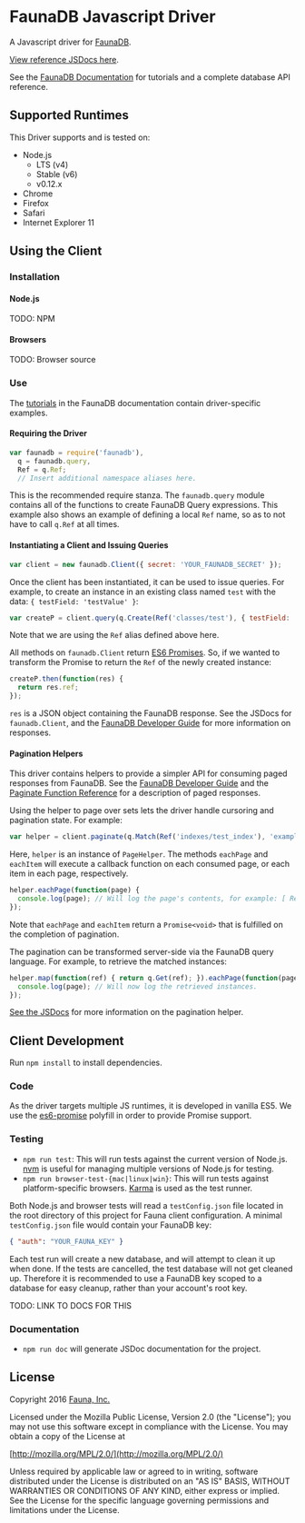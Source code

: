 # FaunaDB Javascript Driver

A Javascript driver for [FaunaDB](https://faunadb.com).

[View reference JSDocs here](https://faunadb.github.com/faunadb-js).

See the [FaunaDB Documentation](https://faunadb.com/documentation) for tutorials
and a complete database API reference.

## Supported Runtimes

This Driver supports and is tested on:

* Node.js
  * LTS (v4)
  * Stable (v6)
  * v0.12.x
* Chrome
* Firefox
* Safari
* Internet Explorer 11

## Using the Client

### Installation

#### Node.js

TODO: NPM

#### Browsers

TODO: Browser source

### Use

The [tutorials](http://faunadb.com/documentation/tutorials) in the FaunaDB documentation contain
driver-specific examples.

#### Requiring the Driver

```javascript
var faunadb = require('faunadb'),
  q = faunadb.query,
  Ref = q.Ref;
  // Insert additional namespace aliases here.
```

This is the recommended require stanza. The `faunadb.query` module contains all of the
functions to create FaunaDB Query expressions. This example also shows an example of
defining a local `Ref` name, so as to not have to call `q.Ref` at all times.

#### Instantiating a Client and Issuing Queries
```javascript
var client = new faunadb.Client({ secret: 'YOUR_FAUNADB_SECRET' });
```

Once the client has been instantiated, it can be used to issue queries. For example, to create
an instance in an existing class named `test` with the data: `{ testField: 'testValue' }`:

```javascript
var createP = client.query(q.Create(Ref('classes/test'), { testField: 'testValue' }));
```

Note that we are using the `Ref` alias defined above here.

All methods on `faunadb.Client` return [ES6 Promises](https://developer.mozilla.org/en-US/docs/Web/JavaScript/Reference/Global_Objects/Promise).
So, if we wanted to transform the Promise to return the `Ref` of the newly created instance:

```javascript
createP.then(function(res) {
  return res.ref;
});
```

`res` is a JSON object containing the FaunaDB response. See the JSDocs for `faunadb.Client`,
and the [FaunaDB Developer Guide](https://faunadb.com/documentation/dev) for more information on responses.

#### Pagination Helpers

This driver contains helpers to provide a simpler API for consuming paged
responses from FaunaDB. See the [FaunaDB Developer Guide](https://faunadb.com/documentation/dev) and
the [Paginate Function Reference](https://faunadb.com/documentation/queries#read_functions-paginate_set)
for a description of paged responses.

Using the helper to page over sets lets the driver handle cursoring and pagination state. For example:

```javascript
var helper = client.paginate(q.Match(Ref('indexes/test_index'), 'example-term'));
```

Here, `helper` is an instance of `PageHelper`. The methods `eachPage` and `eachItem`
will execute a callback function on each consumed page, or each item in each page, respectively.

```javascript
helper.eachPage(function(page) {
  console.log(page); // Will log the page's contents, for example: [ Ref("classes/test/1234"), ... ]
});
```

Note that `eachPage` and `eachItem` return a `Promise<void>` that is fulfilled on the completion
of pagination.

The pagination can be transformed server-side via the FaunaDB query language.
For example, to retrieve the matched instances:

```javascript
helper.map(function(ref) { return q.Get(ref); }).eachPage(function(page) {
  console.log(page); // Will now log the retrieved instances.
});
```

[See the JSDocs](https://faunadb.github.com/faunadb-js/PageHelper.html) for more information on the pagination helper.

## Client Development

Run `npm install` to install dependencies.

### Code

As the driver targets multiple JS runtimes, it is developed in vanilla ES5.
We use the [es6-promise](https://github.com/stefanpenner/es6-promise) polyfill in order
to provide Promise support.

### Testing

* `npm run test`: This will run tests against the current version of Node.js. [nvm](https://github.com/creationix/nvm)
  is useful for managing multiple versions of Node.js for testing.
* `npm run browser-test-{mac|linux|win}`: This will run tests against platform-specific browsers.
  [Karma](https://karma-runner.github.io/1.0/index.html) is used as the test runner.

Both Node.js and browser tests will read a `testConfig.json` file located in the root
directory of this project for Fauna client configuration. A minimal `testConfig.json` file
would contain your FaunaDB key:

```json
{ "auth": "YOUR_FAUNA_KEY" }
```

Each test run will create a new database, and will attempt to clean it up when done. If the
tests are cancelled, the test database will not get cleaned up. Therefore it is recommended
to use a FaunaDB key scoped to a database for easy cleanup, rather than your account's root key.

TODO: LINK TO DOCS FOR THIS

### Documentation

* `npm run doc` will generate JSDoc documentation for the project.

## License

Copyright 2016 [Fauna, Inc.](https://faunadb.com/)

Licensed under the Mozilla Public License, Version 2.0 (the
"License"); you may not use this software except in compliance with
the License. You may obtain a copy of the License at

[http://mozilla.org/MPL/2.0/](http://mozilla.org/MPL/2.0/)

Unless required by applicable law or agreed to in writing, software
distributed under the License is distributed on an "AS IS" BASIS,
WITHOUT WARRANTIES OR CONDITIONS OF ANY KIND, either express or
implied. See the License for the specific language governing
permissions and limitations under the License.
